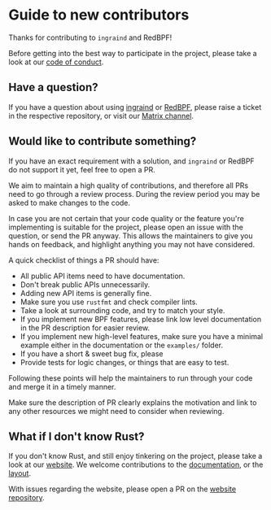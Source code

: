 Guide to new contributors
=========================

Thanks for contributing to `ingraind` and RedBPF!

Before getting into the best way to participate in the project, please
take a look at our [code of conduct](./CODE_OF_CONDUCT.md).

## Have a question?

If you have a question about using
[ingraind](https://github.com/ingraind/ingraind) or
[RedBPF](https://github.com/ingraind/redbpf), please raise a ticket in
the respective repository, or visit our [Matrix
channel](https://app.element.io/#/room/!vCJcBZDeGUXaqSvPpL:rustch.at?via=rustch.at).

## Would like to contribute something?

If you have an exact requirement with a solution, and `ingraind` or
RedBPF do not support it yet, feel free to open a PR.

We aim to maintain a high quality of contributions, and therefore all
PRs need to go through a review process. During the review period you may be
asked to make changes to the code.

In case you are not certain that your code quality or the feature
you're implementing is suitable for the project, please open an issue
with the question, or send the PR anyway. This allows the maintainers
to give you hands on feedback, and highlight anything you may not have
considered.

A quick checklist of things a PR should have:

 * All public API items need to have documentation.
 * Don't break public APIs unnecessarily.
 * Adding new API items is generally fine.
 * Make sure you use `rustfmt` and check compiler lints.
 * Take a look at surrounding code, and try to match your style.
 * If you implement new BPF features, please link low level
   documentation in the PR description for easier review.
 * If you implement new high-level features, make sure you have a
   minimal example either in the documentation or the `examples/`
   folder.
 * If you have a short & sweet bug fix, please 
 * Provide tests for logic changes, or things that are easy to test.
 
Following these points will help the maintainers to run through your
code and merge it in a timely manner.

Make sure the description of PR clearly explains the motivation and
link to any other resources we might need to consider when reviewing.

## What if I don't know Rust?

If you don't know Rust, and still enjoy tinkering on the project,
please take a look at our
[website](https://github.com/ingraind/ingraind.org). We welcome
contributions to the
[documentation](https://github.com/ingraind/ingraind.org/tree/master/src/content/docs),
or the
[layout](https://github.com/ingraind/ingraind.org/tree/master/src/themes/book2).

With issues regarding the website, please open a PR on the [website repository](https://github.com/ingraind/ingraind.org).
